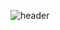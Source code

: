 
![header](https://capsule-render.vercel.app/api?type=rounded&color=F1E1A6&height=150&text=인프런%20클론코딩&stroke=E28B09&strokeWidth=3&fontSize=60&fontColor=fff)

<p align="center">
  <img src="https://img.shields.io/badge/React-61DAFB?style=flat&logo=React&logoColor=white"/>
</p>